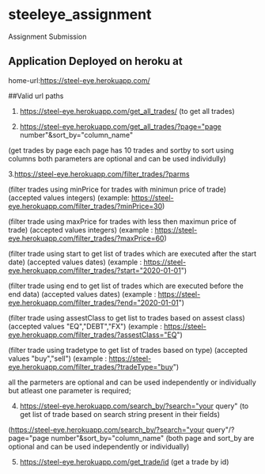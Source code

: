 # steeleye_assignment
Assignment Submission

## Application Deployed on heroku at
  
home-url:https://steel-eye.herokuapp.com/

##Valid url paths
  
1.  https://steel-eye.herokuapp.com/get_all_trades/   (to get all trades)
   
2. https://steel-eye.herokuapp.com/get_all_trades/?page="page number"&sort_by="column_name"  

(get trades by page each page has 10 trades and sortby to sort using columns both parameters are optional and can be used individully)
  
3.https://steel-eye.herokuapp.com/filter_trades/?parms 

(filter trades using minPrice for trades with minimun price of trade) (accepted values integers) (example: https://steel-eye.herokuapp.com/filter_trades/?minPrice=30)

(filter trade using maxPrice for trades with less then maximun price of trade) (accepted values integers) (example : https://steel-eye.herokuapp.com/filter_trades/?maxPrice=60)

(filter trade using start to get list of trades which are executed after the start date) (accepted values dates) (example : https://steel-eye.herokuapp.com/filter_trades/?start="2020-01-01")

(filter trade using end to get list of trades which are executed before the end data) (accepted values dates) (example : https://steel-eye.herokuapp.com/filter_trades/?end="2020-01-01")

(filter trade using assestClass to get list to trades based on assest class) (accepted values "EQ","DEBT","FX") (example : https://steel-eye.herokuapp.com/filter_trades/?assestClass="EQ")

(filter trade using tradetype to get list of trades based on type) (accepted values "buy","sell") (example : https://steel-eye.herokuapp.com/filter_trades/?tradeType="buy")

all the parmeters are optional and can be used independently or individually but atleast one parameter is required;

4. https://steel-eye.herokuapp.com/search_by/?search="your query"  (to get list of trade based on search string present in their fields)

(https://steel-eye.herokuapp.com/search_by/?search="your query"/?page="page number"&sort_by="column_name" (both page and sort_by are optional and can be used independently or individually)
  
5. https://steel-eye.herokuapp.com/get_trade/id  (get a trade by id)
